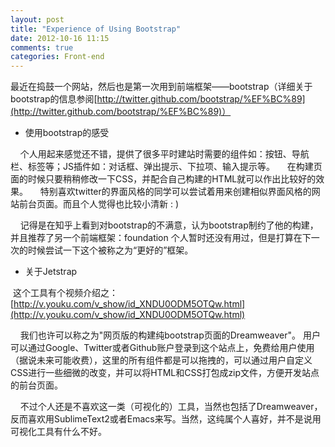 ```yaml
---
layout: post
title: "Experience of Using Bootstrap"
date: 2012-10-16 11:15
comments: true
categories: Front-end
---
```


最近在捣鼓一个网站，然后也是第一次用到前端框架——bootstrap（详细关于bootstrap的信息参阅[http://twitter.github.com/bootstrap/%EF%BC%89](http://twitter.github.com/bootstrap/%EF%BC%89)）

* 使用bootstrap的感受

    个人用起来感觉还不错，提供了很多平时建站时需要的组件如：按钮、导航栏、标签等；JS插件如：对话框、弹出提示、下拉项、输入提示等。
    在构建页面的时候只要稍稍修改一下CSS，并配合自己构建的HTML就可以作出比较好的效果。
    特别喜欢twitter的界面风格的同学可以尝试着用来创建相似界面风格的网站前台页面。而且个人觉得也比较小清新 : )

    记得是在知乎上看到对bootstrap的不满意，认为bootstrap制约了他的构建，并且推荐了另一个前端框架：foundation
个人暂时还没有用过，但是打算在下一次的时候尝试一下这个被称之为“更好的”框架。

* 关于Jetstrap

 这个工具有个视频介绍之：[http://v.youku.com/v_show/id_XNDU0ODM5OTQw.html](http://v.youku.com/v_show/id_XNDU0ODM5OTQw.html)

    我们也许可以称之为"网页版的构建纯bootstrap页面的Dreamweaver"。
用户可以通过Google、Twitter或者Github账户登录到这个站点上，免费给用户使用（据说未来可能收费），这里的所有组件都是可以拖拽的，可以通过用户自定义CSS进行一些细微的改变，并可以将HTML和CSS打包成zip文件，方便开发站点的前台页面。

    不过个人还是不喜欢这一类（可视化的）工具，当然也包括了Dreamweaver，反而喜欢用SublimeText2或者Emacs来写。当然，这纯属个人喜好，并不是说用可视化工具有什么不好。
